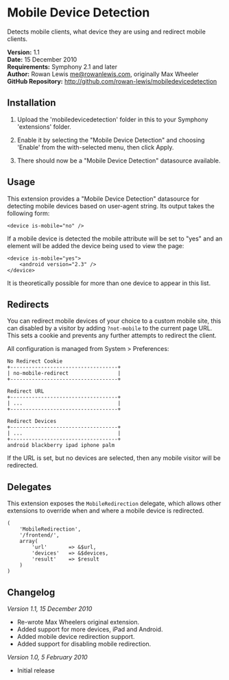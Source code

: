 # Mobile Device Detection

Detects mobile clients, what device they are using and redirect mobile clients.

__Version:__ 1.1  
__Date:__ 15 December 2010  
__Requirements:__ Symphony 2.1 and later  
__Author:__ Rowan Lewis <me@rowanlewis.com>, originally Max Wheeler  
__GitHub Repository:__ <http://github.com/rowan-lewis/mobiledevicedetection>  


## Installation

1. Upload the 'mobiledevicedetection' folder in this to your Symphony 'extensions' folder.
 
2. Enable it by selecting the "Mobile Device Detection" and choosing 'Enable' from the with-selected menu, then click Apply.

3. There should now be a "Mobile Device Detection" datasource available.


## Usage

This extension provides a "Mobile Device Detection" datasource for detecting mobile devices based on user-agent string. Its output takes the following form:

	<device is-mobile="no" />

If a mobile device is detected the mobile attribute will be set to "yes" and an element will be added the device being used to view the page:

	<device is-mobile="yes">
		<android version="2.3" />
	</device>

It is theoretically possible for more than one device to appear in this list.


## Redirects

You can redirect mobile devices of your choice to a custom mobile site, this can disabled by a visitor by adding `?not-mobile` to the current page URL. This sets a cookie and prevents any further attempts to redirect the client.

All configuration is managed from System > Preferences:

	No Redirect Cookie
	+-----------------------------------+
	| no-mobile-redirect                |
	+-----------------------------------+
	
	Redirect URL
	+-----------------------------------+
	| ...                               |
	+-----------------------------------+
	
	Redirect Devices
	+-----------------------------------+
	| ...                               |
	+-----------------------------------+
	android blackberry ipad iphone palm

If the URL is set, but no devices are selected, then any mobile visitor will be redirected.


## Delegates

This extension exposes the `MobileRedirection` delegate, which allows other extensions to override when and where a mobile device is redirected.

	(
		'MobileRedirection',
		'/frontend/',
		array(
			'url'		=> &$url,
			'devices'	=> &$devices,
			'result'	=> $result
		)
	)


## Changelog

*Version 1.1, 15 December 2010*

 - Re-wrote Max Wheelers original extension.
 - Added support for more devices, iPad and Android.
 - Added mobile device redirection support.
 - Added support for disabling mobile redirection.


*Version 1.0, 5 February 2010*

 - Initial release